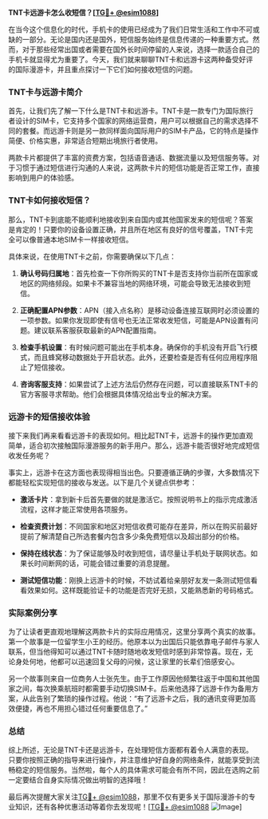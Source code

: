 **TNT卡远游卡怎么收短信？[[TG💪+ @esim1088](https://t.me/s/esim1088)]**

在当今这个信息化的时代，手机卡的使用已经成为了我们日常生活和工作中不可或缺的一部分。无论是国内还是国外，短信服务始终是信息传递的一种重要方式。然而，对于那些经常出国或者需要在国外长时间停留的人来说，选择一款适合自己的手机卡就显得尤为重要了。今天，我们就来聊聊TNT卡和远游卡这两种备受好评的国际漫游卡，并且重点探讨一下它们如何接收短信的问题。

### TNT卡与远游卡简介

首先，让我们先了解一下什么是TNT卡和远游卡。TNT卡是一款专门为国际旅行者设计的SIM卡，它支持多个国家的网络运营商，用户可以根据自己的需求选择不同的套餐。而远游卡则是另一款同样面向国际用户的SIM卡产品，它的特点是操作简便、价格实惠，非常适合短期出境旅行者使用。

两款卡片都提供了丰富的资费方案，包括语音通话、数据流量以及短信服务等。对于习惯于通过短信进行沟通的人来说，这两款卡片的短信功能是否正常工作，直接影响到用户的体验感。

### TNT卡如何接收短信？

那么，TNT卡到底能不能顺利地接收到来自国内或其他国家发来的短信呢？答案是肯定的！只要你的设备设置正确，并且所在地区有良好的信号覆盖，TNT卡完全可以像普通本地SIM卡一样接收短信。

具体来说，在使用TNT卡之前，你需要确保以下几点：

1. **确认号码归属地**：首先检查一下你所购买的TNT卡是否支持你当前所在国家或地区的网络频段。如果卡不兼容当地的网络环境，可能会导致无法接收到短信。
   
2. **正确配置APN参数**：APN（接入点名称）是移动设备连接互联网时必须设置的一项参数。如果你发现即使有信号也无法正常收发短信，可能是APN设置有问题。建议联系客服获取最新的APN配置指南。

3. **检查手机设置**：有时候问题可能出在手机本身。确保你的手机没有开启飞行模式，而且蜂窝移动数据处于开启状态。此外，还要检查是否有任何应用程序阻止了短信接收。

4. **咨询客服支持**：如果尝试了上述方法后仍然存在问题，可以直接联系TNT卡的官方客服寻求帮助。他们会根据具体情况给出专业的解决方案。

### 远游卡的短信接收体验

接下来我们再来看看远游卡的表现如何。相比起TNT卡，远游卡的操作更加直观简单，适合初次接触国际漫游服务的新手用户。那么，远游卡能否很好地完成短信收发任务呢？

事实上，远游卡在这方面也表现得相当出色。只要遵循正确的步骤，大多数情况下都能轻松实现短信的接收与发送。以下是几个关键点供参考：

- **激活卡片**：拿到新卡后首先要做的就是激活它。按照说明书上的指示完成激活流程，这样才能正常使用各项服务。
  
- **检查资费计划**：不同国家和地区对短信收费可能存在差异，所以在购买前最好提前了解清楚自己所选套餐内包含多少条免费短信以及超出部分的价格。
  
- **保持在线状态**：为了保证能够及时收到短信，请尽量让手机处于联网状态。如果长时间断网的话，可能会错过重要的消息提醒。
  
- **测试短信功能**：刚换上远游卡的时候，不妨试着给亲朋好友发一条测试短信看看效果如何。这样既能验证卡的功能是否完好无损，又能熟悉新的号码格式。

### 实际案例分享

为了让读者更直观地理解这两款卡片的实际应用情况，这里分享两个真实的故事。第一个故事是一位留学生小王的经历。他原本以为出国后只能依靠电子邮件与家人联系，但当他得知可以通过TNT卡随时随地收发短信时感到非常惊喜。现在，无论身处何地，他都可以迅速回复父母的问候，这让家里的长辈们倍感安心。

另一个故事则来自一位商务人士张先生。由于工作原因他频繁往返于中国和其他国家之间，每次换乘航班时都需要手动切换SIM卡。后来他选择了远游卡作为备用方案，从此告别了繁琐的操作过程。他说：“有了远游卡之后，我的通讯变得更加高效便捷，再也不用担心错过任何重要信息了。”

### 总结

综上所述，无论是TNT卡还是远游卡，在处理短信方面都有着令人满意的表现。只要你按照正确的指导来进行操作，并注意维护好自身的网络条件，就能享受到流畅稳定的短信服务。当然啦，每个人的具体需求可能会有所不同，因此在选购之前一定要结合自身实际情况做出明智的选择哦！

最后再次提醒大家关注[TG💪+ @esim1088](https://t.me/s/esim1088)，那里不仅有更多关于国际漫游卡的专业知识，还有各种优惠活动等着你去发现呢！[[TG💪+ @esim1088](https://t.me/s/esim1088) ![Image](https://i.postimg.cc/4NQfJmqS/Snipaste-2025-05-13-00-14-12.png)]